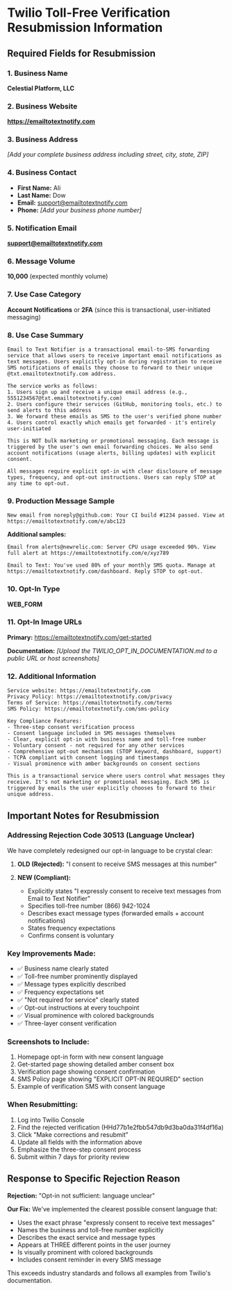 # Twilio Toll-Free Verification Resubmission Information

## Required Fields for Resubmission

### 1. Business Name
**Celestial Platform, LLC**

### 2. Business Website  
**https://emailtotextnotify.com**

### 3. Business Address
*[Add your complete business address including street, city, state, ZIP]*

### 4. Business Contact
- **First Name:** Ali
- **Last Name:** Dow  
- **Email:** support@emailtotextnotify.com
- **Phone:** *[Add your business phone number]*

### 5. Notification Email
**support@emailtotextnotify.com**

### 6. Message Volume
**10,000** (expected monthly volume)

### 7. Use Case Category
**Account Notifications** or **2FA** (since this is transactional, user-initiated messaging)

### 8. Use Case Summary
```
Email to Text Notifier is a transactional email-to-SMS forwarding service that allows users to receive important email notifications as text messages. Users explicitly opt-in during registration to receive SMS notifications of emails they choose to forward to their unique @txt.emailtotextnotify.com address.

The service works as follows:
1. Users sign up and receive a unique email address (e.g., 5551234567@txt.emailtotextnotify.com)
2. Users configure their services (GitHub, monitoring tools, etc.) to send alerts to this address
3. We forward these emails as SMS to the user's verified phone number
4. Users control exactly which emails get forwarded - it's entirely user-initiated

This is NOT bulk marketing or promotional messaging. Each message is triggered by the user's own email forwarding choices. We also send account notifications (usage alerts, billing updates) with explicit consent.

All messages require explicit opt-in with clear disclosure of message types, frequency, and opt-out instructions. Users can reply STOP at any time to opt-out.
```

### 9. Production Message Sample
```
New email from noreply@github.com: Your CI build #1234 passed. View at https://emailtotextnotify.com/e/abc123
```

**Additional samples:**
```
Email from alerts@newrelic.com: Server CPU usage exceeded 90%. View full alert at https://emailtotextnotify.com/e/xyz789
```

```
Email to Text: You've used 80% of your monthly SMS quota. Manage at https://emailtotextnotify.com/dashboard. Reply STOP to opt-out.
```

### 10. Opt-In Type
**WEB_FORM**

### 11. Opt-In Image URLs
**Primary:** https://emailtotextnotify.com/get-started

**Documentation:** *[Upload the TWILIO_OPT_IN_DOCUMENTATION.md to a public URL or host screenshots]*

### 12. Additional Information
```
Service website: https://emailtotextnotify.com
Privacy Policy: https://emailtotextnotify.com/privacy
Terms of Service: https://emailtotextnotify.com/terms
SMS Policy: https://emailtotextnotify.com/sms-policy

Key Compliance Features:
- Three-step consent verification process
- Consent language included in SMS messages themselves
- Clear, explicit opt-in with business name and toll-free number
- Voluntary consent - not required for any other services
- Comprehensive opt-out mechanisms (STOP keyword, dashboard, support)
- TCPA compliant with consent logging and timestamps
- Visual prominence with amber backgrounds on consent sections

This is a transactional service where users control what messages they receive. It's not marketing or promotional messaging. Each SMS is triggered by emails the user explicitly chooses to forward to their unique address.
```

## Important Notes for Resubmission

### Addressing Rejection Code 30513 (Language Unclear)

We have completely redesigned our opt-in language to be crystal clear:

1. **OLD (Rejected):** "I consent to receive SMS messages at this number"
   
2. **NEW (Compliant):** 
   - Explicitly states "I expressly consent to receive text messages from Email to Text Notifier"
   - Specifies toll-free number (866) 942-1024
   - Describes exact message types (forwarded emails + account notifications)
   - States frequency expectations
   - Confirms consent is voluntary

### Key Improvements Made:
- ✅ Business name clearly stated
- ✅ Toll-free number prominently displayed  
- ✅ Message types explicitly described
- ✅ Frequency expectations set
- ✅ "Not required for service" clearly stated
- ✅ Opt-out instructions at every touchpoint
- ✅ Visual prominence with colored backgrounds
- ✅ Three-layer consent verification

### Screenshots to Include:
1. Homepage opt-in form with new consent language
2. Get-started page showing detailed amber consent box
3. Verification page showing consent confirmation
4. SMS Policy page showing "EXPLICIT OPT-IN REQUIRED" section
5. Example of verification SMS with consent language

### When Resubmitting:
1. Log into Twilio Console
2. Find the rejected verification (HHd77b1e2fbb547db9d3ba0da31f4df16a)
3. Click "Make corrections and resubmit"
4. Update all fields with the information above
5. Emphasize the three-step consent process
6. Submit within 7 days for priority review

## Response to Specific Rejection Reason

**Rejection:** "Opt-in not sufficient: language unclear"

**Our Fix:** We've implemented the clearest possible consent language that:
- Uses the exact phrase "expressly consent to receive text messages"
- Names the business and toll-free number explicitly
- Describes the exact service and message types
- Appears at THREE different points in the user journey
- Is visually prominent with colored backgrounds
- Includes consent reminder in every SMS message

This exceeds industry standards and follows all examples from Twilio's documentation.
